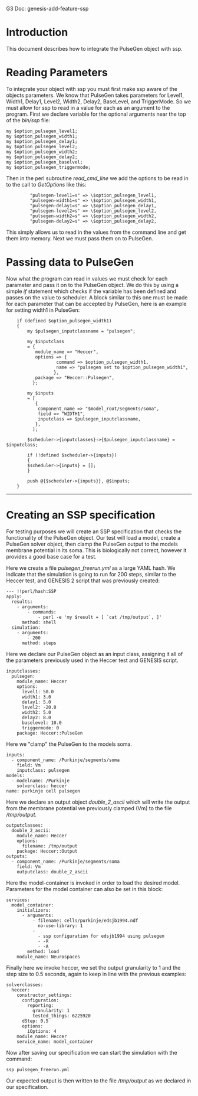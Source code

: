 G3 Doc: genesis-add-feature-ssp

# Introduction #

This document describes how to integrate the PulseGen object with ssp.

# Reading Parameters #

To integrate your object with ssp you must first make ssp aware of the objects parameters. We know that PulseGen takes parameters for Level1, Width1, Delay1, Level2, Width2, Delay2, BaseLevel, and TriggerMode. So we must allow for ssp to read in a value for each as an argument to the program. First we declare variable for the optional arguments near the top of the _bin/ssp_ file:

```
my $option_pulsegen_level1;
my $option_pulsegen_width1;
my $option_pulsegen_delay1;
my $option_pulsegen_level2;
my $option_pulsegen_width2;
my $option_pulsegen_delay2;
my $option_pulsegen_baselvel;
my $option_pulsegen_triggermode;
```

Then in the perl subroutine _read\_cmd\_line_ we add the options to be read in to the call to _GetOptions_ like this:

```
	     "pulsegen-level1=s" => \$option_pulsegen_level1,
	     "pulsegen-width1=s" => \$option_pulsegen_width1,
	     "pulsegen-delay1=s" => \$option_pulsegen_delay1,
	     "pulsegen-level2=s" => \$option_pulsegen_level2,
	     "pulsegen-width2=s" => \$option_pulsegen_width2,
	     "pulsegen-delay2=s" => \$option_pulsegen_delay2,
```

This simply allows us to read in the values from the command line and get them into memory. Next we must pass them on to PulseGen.



# Passing data to PulseGen #

Now what the program can read in values we must check for each parameter and pass it on to the PulseGen object. We do this by using a simple _if_ statement which checks if the variable has been defined and passes on the value to scheduler. A block similar to this one must be made for each parameter that can be accepted by PulseGen, here is an example for setting width1 in PulseGen:

```
	if (defined $option_pulsegen_width1)
	{
	    my $pulsegen_inputclassname = "pulsegen";

	    my $inputclass
		= {
		   module_name => "Heccer",
		   options => {
			       command => $option_pulsegen_width1,
			       name => "pulsegen set to $option_pulsegen_width1",
			      },
		   package => "Heccer::Pulsegen",
		  };

	    my $inputs
		= [
		   {
		    component_name => "$model_root/segments/soma",
		    field => "WIDTH1",
		    inputclass => $pulsegen_inputclassname,
		   },
		  ];

	    $scheduler->{inputclasses}->{$pulsegen_inputclassname} = $inputclass;

	    if (!defined $scheduler->{inputs})
	    {
		$scheduler->{inputs} = [];
	    }

	    push @{$scheduler->{inputs}}, @$inputs;
	}
```


---


# Creating an SSP specification #

For testing purposes we will create an SSP specification that checks the functionality of the PulseGen object. Our test will load a model, create a PulseGen solver object, then clamp the PulseGen output to the models membrane potential in its soma. This is biologically not correct, however it provides a good base case for a test.

Here we create a file _pulsegen\_freerun.yml_ as a large YAML hash. We indicate that the simulation is going to run for 200 steps, similar to the Heccer test, and GENESIS 2 script that was previously created:

```
--- !!perl/hash:SSP
apply:
  results:
    - arguments:
        - commands:
            - perl -e 'my $result = [ `cat /tmp/output`, ]'
      method: shell
  simulation:
    - arguments:
        - 200
      method: steps
```


Here we declare our PulseGen object as an input class, assigning it all of the parameters previously used in the Heccer test and GENESIS script.

```
inputclasses:
  pulsegen:
    module_name: Heccer
    options:
      level1: 50.0
      width1: 3.0
      delay1: 5.0
      level2: -20.0
      width2: 5.0
      delay2: 8.0
      baselevel: 10.0
      triggermode: 0
    package: Heccer::PulseGen
```


Here we "clamp" the PulseGen to the models soma.

```
inputs:
  - component_name: /Purkinje/segments/soma
    field: Vm
    inputclass: pulsegen
models:
  - modelname: /Purkinje
    solverclass: heccer
name: purkinje cell pulsegen
```


Here we declare an output object _double\_2\_ascii_ which will write the output from the membrane potential we previously clamped (Vm) to the file _/tmp/output_.

```
outputclasses:
  double_2_ascii:
    module_name: Heccer
    options:
      filename: /tmp/output
    package: Heccer::Output
outputs:
  - component_name: /Purkinje/segments/soma
    field: Vm
    outputclass: double_2_ascii

```


Here the model-container is invoked in order to load the desired model. Parameters for the model container can also be set in this block:

```
services:
  model_container:
    initializers:
      - arguments:
          - filename: cells/purkinje/edsjb1994.ndf
            no-use-library: 1
          -
            - ssp configuration for edsjb1994 using pulsegen
            - -R
            - -A
        method: load
    module_name: Neurospaces
```


Finally here we invoke heccer, we set the output granularity to 1 and the step size to 0.5 seconds, again to keep in line with the previous examples:

```
solverclasses:
  heccer:
    constructor_settings:
      configuration:
        reporting:
          granularity: 1
          tested_things: 6225920
      dStep: 0.5
      options:
        iOptions: 4
    module_name: Heccer
    service_name: model_container
```


Now after saving our specification we can start the simulation with the command:

```
ssp pulsegen_freerun.yml
```

Our expected output is then written to the file _/tmp/output_ as we declared in our specification.